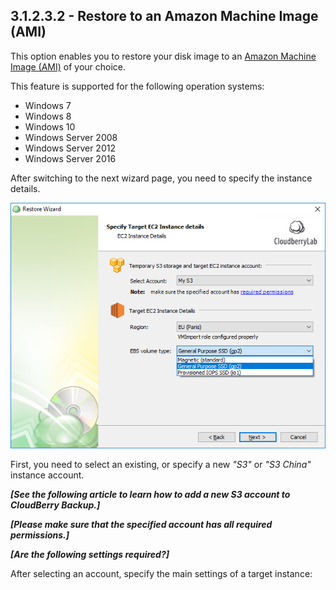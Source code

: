 ## 3.1.2.3.2 - Restore to an Amazon Machine Image \(AMI\)

This option enables you to restore your disk image to an [Amazon Machine Image \(AMI\)](https://docs.aws.amazon.com/AWSEC2/latest/UserGuide/AMIs.html) of your choice.

This feature is supported for the following operation systems:

* Windows 7
* Windows 8
* Windows 10
* Windows Server 2008
* Windows Server 2012
* Windows Server 2016

After switching to the next wizard page, you need to specify the instance details.

![](/assets/image-based-restore-to-ami-instance-details.png)

First, you need to select an existing, or specify a new _"S3"_ or _"S3 China"_ instance account.

_**\[See the following article to learn how to add a new S3 account to CloudBerry Backup.\]**_

_**\[Please make sure that the specified account has all required permissions.\]**_

_**\[Are the following settings required?\]**_

After selecting an account, specify the main settings of a target instance:



